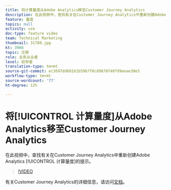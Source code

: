 ```yaml
---
title: 将计算量度从Adobe Analytics移至Customer Journey Analytics
description: 在此视频中，查找有关在Customer Journey Analytics中重新创建Adobe Analytics计算量度的提示。
feature: 量度
topics: null
activity: use
doc-type: feature video
team: Technical Marketing
thumbnail: 31788.jpg
kt: 3966
topic: 迁移
role: 业务从业者
level: 初学者
translation-type: tm+mt
source-git-commit: ec3697dd60161b59b7f0cd9878f40fd9eeae30e5
workflow-type: tm+mt
source-wordcount: '77'
ht-degree: 12%

---
```



# 将[!UICONTROL 计算量度]从Adobe Analytics移至Customer Journey Analytics

在此视频中，查找有关在Customer Journey Analytics中重新创建Adobe Analytics [!UICONTROL 计算量度]的提示。

>[!VIDEO](https://video.tv.adobe.com/v/31788/?quality=12)

有关Customer Journey Analytics的详细信息，请访问[文档](https://docs.adobe.com/content/help/zh-Hans/analytics-platform/using/cja-landing.html)。
